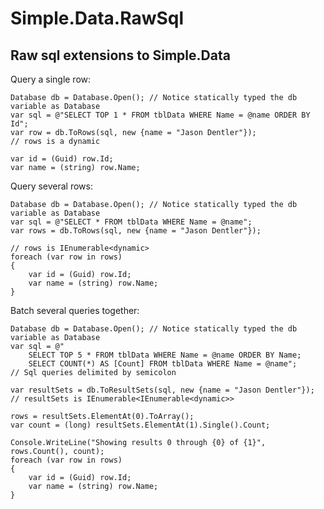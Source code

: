 # Simple.Data.RawSql #
## Raw sql extensions to Simple.Data ##

Query a single row:

	Database db = Database.Open(); // Notice statically typed the db variable as Database
	var sql = @"SELECT TOP 1 * FROM tblData WHERE Name = @name ORDER BY Id";
	var row = db.ToRows(sql, new {name = "Jason Dentler"});
	// rows is a dynamic
	
	var id = (Guid) row.Id;
	var name = (string) row.Name;

Query several rows:

	Database db = Database.Open(); // Notice statically typed the db variable as Database
	var sql = @"SELECT * FROM tblData WHERE Name = @name";
	var rows = db.ToRows(sql, new {name = "Jason Dentler"});
	
	// rows is IEnumerable<dynamic>
	foreach (var row in rows)
	{
		var id = (Guid) row.Id;
		var name = (string) row.Name;
	}

Batch several queries together:

	Database db = Database.Open(); // Notice statically typed the db variable as Database
	var sql = @"
		SELECT TOP 5 * FROM tblData WHERE Name = @name ORDER BY Name;
		SELECT COUNT(*) AS [Count] FROM tblData WHERE Name = @name";
	// Sql queries delimited by semicolon
	
	var resultSets = db.ToResultSets(sql, new {name = "Jason Dentler"});
	// resultSets is IEnumerable<IEnumerable<dynamic>>
	
	rows = resultSets.ElementAt(0).ToArray();
	var count = (long) resultSets.ElementAt(1).Single().Count;
	
	Console.WriteLine("Showing results 0 through {0} of {1}", rows.Count(), count);
	foreach (var row in rows)
	{
		var id = (Guid) row.Id;
		var name = (string) row.Name;
	}
